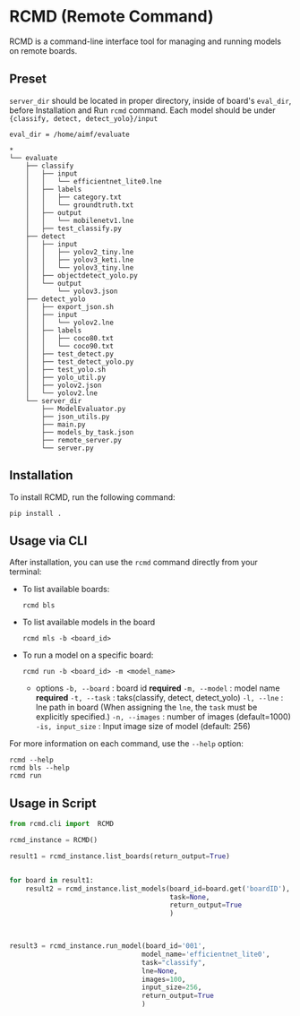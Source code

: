 # RCMD (Remote Command)

RCMD is a command-line interface tool for managing and running models on remote boards.

## Preset
`server_dir` should be located in proper directory,
inside of board's `eval_dir`, before Installation and Run `rcmd` command. 
Each model should be under `{classify, detect, detect_yolo}/input`

```
eval_dir = /home/aimf/evaluate

*
└── evaluate
    ├── classify
    │   ├── input
    │   │   └── efficientnet_lite0.lne
    │   ├── labels
    │   │   ├── category.txt
    │   │   └── groundtruth.txt
    │   ├── output
    │   │   └── mobilenetv1.lne
    │   ├── test_classify.py
    ├── detect
    │   ├── input
    │   │   ├── yolov2_tiny.lne
    │   │   ├── yolov3_keti.lne
    │   │   └── yolov3_tiny.lne
    │   ├── objectdetect_yolo.py
    │   └── output
    │       └── yolov3.json
    ├── detect_yolo
    │   ├── export_json.sh
    │   ├── input
    │   │   └── yolov2.lne
    │   ├── labels
    │   │   ├── coco80.txt
    │   │   └── coco90.txt
    │   ├── test_detect.py
    │   ├── test_detect_yolo.py
    │   ├── test_yolo.sh
    │   ├── yolo_util.py
    │   ├── yolov2.json
    │   └── yolov2.lne
    └── server_dir
        ├── ModelEvaluator.py
        ├── json_utils.py
        ├── main.py
        ├── models_by_task.json
        ├── remote_server.py
        └── server.py
```


## Installation

To install RCMD, run the following command:

```
pip install .
```

## Usage via CLI

After installation, you can use the `rcmd` command directly from your terminal:

- To list available boards:
  ```
  rcmd bls
  ```

- To list available models in the board
  ```
  rcmd mls -b <board_id>
  ```

- To run a model on a specific board:
  ```
  rcmd run -b <board_id> -m <model_name>
  ```
  - options
    `-b, --board`     : board id **required**
    `-m, --model`     : model name **required**
    `-t, --task`      : taks(classify, detect, detect_yolo)
    `-l, --lne`       : lne path in board (When assigning the `lne`, the `task` must be explicitly specified.)
    `-n, --images`    : number of images (default=1000)
    `-is, input_size` : Input image size of model (default: 256)
  

For more information on each command, use the `--help` option:

```
rcmd --help
rcmd bls --help
rcmd run
``` 



## Usage in Script

```python
from rcmd.cli import  RCMD

rcmd_instance = RCMD()

result1 = rcmd_instance.list_boards(return_output=True)                         # if you want to get result, set


for board in result1:
    result2 = rcmd_instance.list_models(board_id=board.get('boardID'), 
                                        task=None,                               # task = (None, classify, detect, detect_yolo)
                                        return_output=True                       # if you want to get result, set return_output=True
                                        )    
   


result3 = rcmd_instance.run_model(board_id='001', 
                                 model_name='efficientnet_lite0',
                                 task="classify",
                                 lne=None,
                                 images=100,
                                 input_size=256,
                                 return_output=True                             # if you want to get result, set return_output=True
                                 )

```

